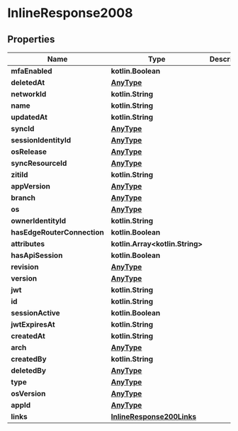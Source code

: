 
# InlineResponse2008

## Properties
Name | Type | Description | Notes
------------ | ------------- | ------------- | -------------
**mfaEnabled** | **kotlin.Boolean** |  | 
**deletedAt** | [**AnyType**](.md) |  | 
**networkId** | **kotlin.String** |  | 
**name** | **kotlin.String** |  | 
**updatedAt** | **kotlin.String** |  | 
**syncId** | [**AnyType**](.md) |  | 
**sessionIdentityId** | [**AnyType**](.md) |  | 
**osRelease** | [**AnyType**](.md) |  | 
**syncResourceId** | [**AnyType**](.md) |  | 
**zitiId** | **kotlin.String** |  | 
**appVersion** | [**AnyType**](.md) |  | 
**branch** | [**AnyType**](.md) |  | 
**os** | [**AnyType**](.md) |  | 
**ownerIdentityId** | **kotlin.String** |  | 
**hasEdgeRouterConnection** | **kotlin.Boolean** |  | 
**attributes** | **kotlin.Array&lt;kotlin.String&gt;** |  | 
**hasApiSession** | **kotlin.Boolean** |  | 
**revision** | [**AnyType**](.md) |  | 
**version** | [**AnyType**](.md) |  | 
**jwt** | **kotlin.String** |  | 
**id** | **kotlin.String** |  | 
**sessionActive** | **kotlin.Boolean** |  | 
**jwtExpiresAt** | **kotlin.String** |  | 
**createdAt** | **kotlin.String** |  | 
**arch** | [**AnyType**](.md) |  | 
**createdBy** | **kotlin.String** |  | 
**deletedBy** | [**AnyType**](.md) |  | 
**type** | [**AnyType**](.md) |  | 
**osVersion** | [**AnyType**](.md) |  | 
**appId** | [**AnyType**](.md) |  | 
**links** | [**InlineResponse200Links**](InlineResponse200Links.md) |  | 



